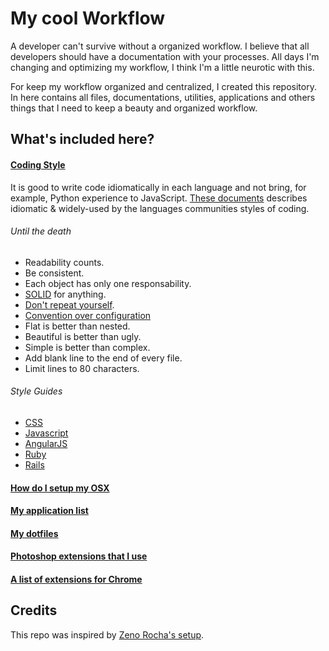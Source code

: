# My cool Workflow

A developer can't survive without a organized workflow. I believe that all developers should have a documentation with your processes. All days I'm changing and optimizing my workflow, I think I'm a little neurotic with this.

For keep my workflow organized and centralized, I created this repository. In here contains all files, documentations, utilities, applications and others things that I need to keep a beauty and organized workflow.

## What's included here?

#### [Coding Style](/coding-style)

It is good to write code idiomatically in each language and not bring, for example, Python experience to JavaScript. [These documents](/coding-style) describes idiomatic & widely-used by the languages communities styles of coding.

###### Until the death

* Readability counts.
* Be consistent.
* Each object has only one responsability.
* [SOLID](http://en.wikipedia.org/wiki/SOLID_(object-oriented_design)) for anything.
* [Don't repeat yourself](http://en.wikipedia.org/wiki/Don't_repeat_yourself).
* [Convention over configuration](http://en.wikipedia.org/wiki/Convention_over_configuration)
* Flat is better than nested.
* Beautiful is better than ugly.
* Simple is better than complex.
* Add blank line to the end of every file.
* Limit lines to 80 characters.

###### Style Guides

* [CSS](/coding-style/css.md)
* [Javascript](/coding-style/javacript.md)
* [AngularJS](https://github.com/mgechev/angularjs-style-guide/blob/master/README-pt-br.md)
* [Ruby](https://github.com/bbatsov/ruby-style-guide/blob/master/README.md)
* [Rails](https://github.com/bbatsov/rails-style-guide/blob/master/README.md)

#### [How do I setup my OSX](setup-osx.md)
#### [My application list](apps.md)
#### [My dotfiles](/dotfiles)
#### [Photoshop extensions that I use]()
#### [A list of extensions for Chrome]()

## Credits

This repo was inspired by [Zeno Rocha's setup](https://gist.github.com/zenorocha/7159780).
